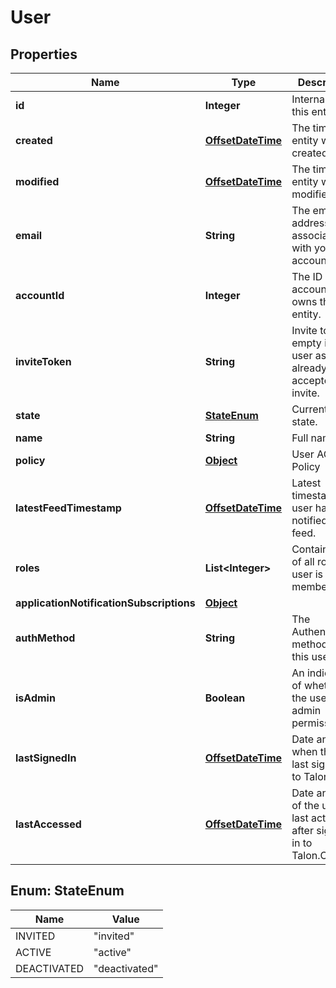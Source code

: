 

# User


## Properties

Name | Type | Description | Notes
------------ | ------------- | ------------- | -------------
**id** | **Integer** | Internal ID of this entity. | 
**created** | [**OffsetDateTime**](OffsetDateTime.md) | The time this entity was created. | 
**modified** | [**OffsetDateTime**](OffsetDateTime.md) | The time this entity was last modified. | 
**email** | **String** | The email address associated with your account. | 
**accountId** | **Integer** | The ID of the account that owns this entity. | 
**inviteToken** | **String** | Invite token, empty if the user as already accepted their invite. | 
**state** | [**StateEnum**](#StateEnum) | Current user state. | 
**name** | **String** | Full name | 
**policy** | [**Object**](.md) | User ACL Policy | 
**latestFeedTimestamp** | [**OffsetDateTime**](OffsetDateTime.md) | Latest timestamp the user has been notified for feed. |  [optional]
**roles** | **List&lt;Integer&gt;** | Contains a list of all roles the user is a member of. |  [optional]
**applicationNotificationSubscriptions** | [**Object**](.md) |  |  [optional]
**authMethod** | **String** | The Authentication method for this user. |  [optional]
**isAdmin** | **Boolean** | An indication of whether the user has admin permissions. |  [optional]
**lastSignedIn** | [**OffsetDateTime**](OffsetDateTime.md) | Date and time when the user last signed in to Talon.One. |  [optional]
**lastAccessed** | [**OffsetDateTime**](OffsetDateTime.md) | Date and time of the user&#39;s last activity after signing in to Talon.One. |  [optional]



## Enum: StateEnum

Name | Value
---- | -----
INVITED | &quot;invited&quot;
ACTIVE | &quot;active&quot;
DEACTIVATED | &quot;deactivated&quot;



